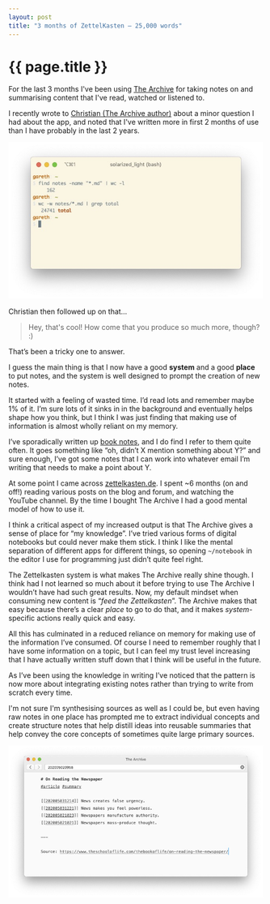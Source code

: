 ```yaml
---
layout: post
title: "3 months of ZettelKasten – 25,000 words"
---
```


# {{ page.title }}

For the last 3 months I've been using [The Archive](https://zettelkasten.de/the-archive/) for taking notes on and summarising content that I've read, watched or listened to.

I recently wrote to [Christian (The Archive author)](https://christiantietze.de/) about a minor question I had about the app, and noted that I've written more in first 2 months of use than I have probably in the last 2 years.

![ZettelKasten stats after 3 months](/images/posts/zettelkasten-stats-3-months.jpg)

Christian then followed up on that…

> Hey, that's cool! How come that you produce so much more, though? :)

That’s been a tricky one to answer.

I guess the main thing is that I now have a good **system** and a good **place** to put notes, and the system is well designed to prompt the creation of new notes.

It started with a feeling of wasted time. I’d read lots and remember maybe 1% of it. I’m sure lots of it sinks in in the background and eventually helps shape how you think, but I think I was just finding that making use of information is almost wholly reliant on my memory.

I’ve sporadically written up [book notes](/books), and I do find I refer to them quite often. It goes something like “oh, didn’t X mention something about Y?” and sure enough, I’ve got some notes that I can work into whatever email I’m writing that needs to make a point about Y.

At some point I came across [zettelkasten.de](https://zettelkasten.de/). I spent ~6 months (on and off!) reading various posts on the blog and forum, and watching the YouTube channel. By the time I bought The Archive I had a good mental model of how to use it.

I think a critical aspect of my increased output is that The Archive gives a sense of place for “my knowledge”. I’ve tried various forms of digital notebooks but could never make them stick. I think I like the mental separation of different apps for different things, so opening `~/notebook` in the editor I use for programming just didn’t quite feel right.

The Zettelkasten system is what makes The Archive really shine though. I think had I not learned so much about it before trying to use The Archive I wouldn’t have had such great results. Now, my default mindset when consuming new content is “_feed the Zettelkasten_”. The Archive makes that easy because there’s a clear _place_ to go to do that, and it makes _system_-specific actions really quick and easy.

All this has culminated in a reduced reliance on memory for making use of the information I’ve consumed. Of course I need to remember roughly that I have some information on a topic, but I can feel my trust level increasing that I have actually written stuff down that I think will be useful in the future.

As I’ve been using the knowledge in writing I’ve noticed that the pattern is now more about integrating existing notes rather than trying to write from scratch every time.

I'm not sure I'm synthesising sources as well as I could be, but even having raw notes in one place has prompted me to extract individual concepts and create structure notes that help distill ideas into reusable summaries that help convey the core concepts of sometimes quite large primary sources.

![ZettelKasten stats after 3 months](/images/posts/zettelkasten-3-months-article-summary.jpg)
